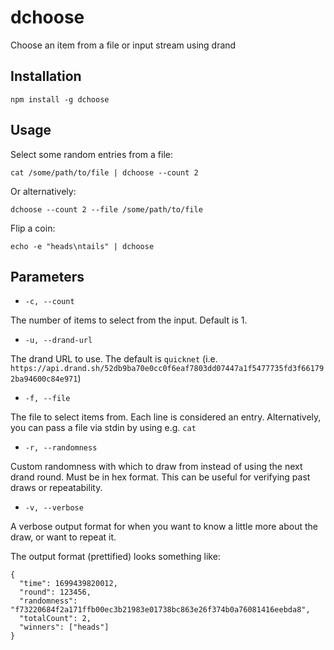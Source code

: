 # dchoose

Choose an item from a file or input stream using drand


## Installation
`npm install -g dchoose`

## Usage
Select some random entries from a file:

`cat /some/path/to/file | dchoose --count 2`

Or alternatively:

`dchoose --count 2 --file /some/path/to/file`

Flip a coin:

`echo -e "heads\ntails" | dchoose`

## Parameters
* `-c, --count`
 
The number of items to select from the input. Default is 1.
 
* `-u, --drand-url`

The drand URL to use. The default is `quicknet` (i.e. `https://api.drand.sh/52db9ba70e0cc0f6eaf7803dd07447a1f5477735fd3f661792ba94600c84e971`)

* `-f, --file`

The file to select items from. Each line is considered an entry. Alternatively, you can pass a file via stdin by using e.g. `cat`

* `-r, --randomness`

Custom randomness with which to draw from instead of using the next drand round. 
Must be in hex format. 
This can be useful for verifying past draws or repeatability.

* `-v, --verbose`

A verbose output format for when you want to know a little more about the draw, or want to repeat it.

The output format (prettified) looks something like:
```
{
  "time": 1699439820012,
  "round": 123456,
  "randomness": "f73220684f2a171ffb00ec3b21983e01738bc863e26f374b0a76081416eebda8",
  "totalCount": 2,
  "winners": ["heads"]
}
```